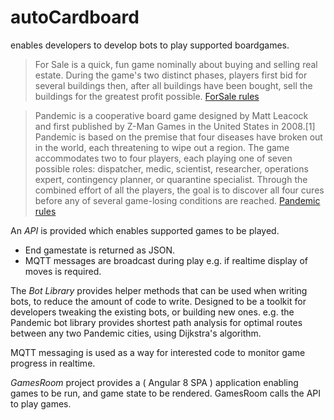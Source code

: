 # autoCardboard
enables developers to develop bots to play supported boardgames.

> For Sale is a quick, fun game nominally about buying and selling real estate. During the game's two distinct phases, players first bid for several buildings then, after all buildings have been bought, sell the buildings for the greatest profit possible.
[ForSale rules](https://www.ultraboardgames.com/for-sale/game-rules.php )

> Pandemic is a cooperative board game designed by Matt Leacock and first published by Z-Man Games in the United States in 2008.[1] Pandemic is based on the premise that four diseases have broken out in the world, each threatening to wipe out a region. The game accommodates two to four players, each playing one of seven possible roles: dispatcher, medic, scientist, researcher, operations expert, contingency planner, or quarantine specialist. Through the combined effort of all the players, the goal is to discover all four cures before any of several game-losing conditions are reached.
[Pandemic rules](https://www.ultraboardgames.com/pandemic/game-rules.php)

An *API* is provided which enables supported games to be played.
* End gamestate is returned as JSON.
* MQTT messages are broadcast during play e.g. if realtime display of moves is required.

The *Bot Library* provides helper methods that can be used when writing bots, to reduce the amount of code to write.
Designed to be a toolkit for developers tweaking the existing bots, or building new ones.
e.g. the Pandemic bot library provides shortest path analysis for optimal routes between any two Pandemic cities, using Dijkstra's algorithm.


MQTT messaging is used as a way for interested code to monitor game progress in realtime.

*GamesRoom* project provides a ( Angular 8 SPA ) application enabling games to be run, and game state to be rendered. GamesRoom calls the API to play games.
